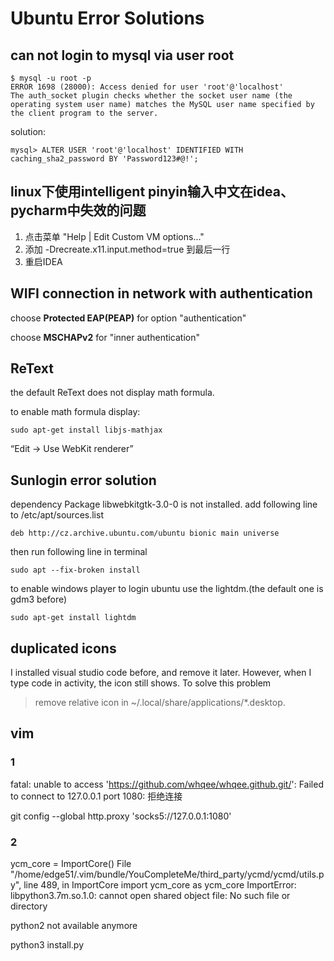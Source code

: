 # Ubuntu Error Solutions

## can not login to mysql via user root

```
$ mysql -u root -p
ERROR 1698 (28000): Access denied for user 'root'@'localhost' 
The auth_socket plugin checks whether the socket user name (the operating system user name) matches the MySQL user name specified by the client program to the server. 
```
solution:
```
mysql> ALTER USER 'root'@'localhost' IDENTIFIED WITH caching_sha2_password BY 'Password123#@!';
```

## linux下使用intelligent pinyin输入中文在idea、pycharm中失效的问题
1. 点击菜单 "Help | Edit Custom VM options..."
2. 添加 -Drecreate.x11.input.method=true 到最后一行
3. 重启IDEA

## WIFI connection in network with authentication

choose **Protected EAP(PEAP)** for option "authentication"

choose **MSCHAPv2** for "inner authentication"

## ReText

the default ReText does not display math formula.

to enable math formula display:
```
sudo apt-get install libjs-mathjax
```

“Edit → Use WebKit renderer”

## Sunlogin error solution

dependency Package libwebkitgtk-3.0-0 is not installed.
add following line to /etc/apt/sources.list
```
deb http://cz.archive.ubuntu.com/ubuntu bionic main universe
```

then run following line in terminal
```
sudo apt --fix-broken install
```

to enable windows player to login ubuntu use the lightdm.(the default one is gdm3 before)
```
sudo apt-get install lightdm
```

## duplicated icons
I installed visual studio code before, and remove it later. However, when I type code in activity, the icon still shows.
To solve this problem
> remove relative icon in ~/.local/share/applications/*.desktop.

## vim

### 1

fatal: unable to access 'https://github.com/whqee/whqee.github.git/': Failed to connect to 127.0.0.1 port 1080: 拒绝连接

git config --global http.proxy 'socks5://127.0.0.1:1080'

### 2

ycm_core = ImportCore()
  File "/home/edge51/.vim/bundle/YouCompleteMe/third_party/ycmd/ycmd/utils.py", line 489, in ImportCore
  import ycm_core as ycm_core
ImportError: libpython3.7m.so.1.0: cannot open shared object file: No such file or directory

python2 not available anymore

python3 install.py
